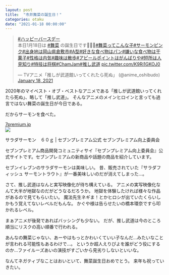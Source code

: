 ```yaml
---
layout: post
title:  "市井舞菜の誕生日！"
categories: otaku
date: "2021-01-18 00:00:00"
---
```


<blockquote class="twitter-tweet tw-align-center"><p lang="ja" dir="ltr"><a href="https://twitter.com/hashtag/%E3%83%8F%E3%83%83%E3%83%94%E3%83%BC%E3%83%90%E3%83%BC%E3%82%B9%E3%83%87%E3%83%BC?src=hash&amp;ref_src=twsrc%5Etfw">#ハッピーバースデー</a><br>本日1月18日は <a href="https://twitter.com/hashtag/%E8%88%9E%E8%8F%9C?src=hash&amp;ref_src=twsrc%5Etfw">#舞菜</a> の誕生日です🎊🎂💝<a href="https://twitter.com/hashtag/%E8%88%9E%E8%8F%9C%E3%81%A3%E3%81%A6%E3%81%93%E3%82%93%E3%81%AA%E5%AD%90?src=hash&amp;ref_src=twsrc%5Etfw">#舞菜ってこんな子</a><a href="https://twitter.com/hashtag/%E3%82%B5%E3%83%BC%E3%83%A2%E3%83%B3%E3%83%94%E3%83%B3%E3%82%AF?src=hash&amp;ref_src=twsrc%5Etfw">#サーモンピンク</a><a href="https://twitter.com/hashtag/%E5%87%BA%E8%BA%AB%E5%9C%B0%E3%81%AF%E5%B2%A1%E5%B1%B1%E7%9C%8C%E5%80%89%E6%95%B7%E5%B8%82?src=hash&amp;ref_src=twsrc%5Etfw">#出身地は岡山県倉敷市</a><a href="https://twitter.com/hashtag/A%E5%9E%8B?src=hash&amp;ref_src=twsrc%5Etfw">#A型</a><a href="https://twitter.com/hashtag/%E5%A5%BD%E3%81%8D%E3%81%AA%E9%A3%9F%E3%81%B9%E7%89%A9%E3%81%AF%E3%83%91%E3%83%B3?src=hash&amp;ref_src=twsrc%5Etfw">#好きな食べ物はパン</a><a href="https://twitter.com/hashtag/%E5%AB%8C%E3%81%84%E3%81%AA%E9%A3%9F%E3%81%B9%E7%89%A9%E3%81%AF%E5%B9%B2%E8%8F%93%E5%AD%90?src=hash&amp;ref_src=twsrc%5Etfw">#嫌いな食べ物は干菓子</a><a href="https://twitter.com/hashtag/%E6%80%A7%E6%A0%BC%E3%81%AF%E5%86%85%E6%B0%97?src=hash&amp;ref_src=twsrc%5Etfw">#性格は内気</a><a href="https://twitter.com/hashtag/%E8%B6%A3%E5%91%B3%E3%81%AF%E6%95%A3%E6%AD%A9?src=hash&amp;ref_src=twsrc%5Etfw">#趣味は散歩</a><a href="https://twitter.com/hashtag/%E3%82%A2%E3%83%94%E3%83%BC%E3%83%AB%E3%83%9D%E3%82%A4%E3%83%B3%E3%83%88%E3%81%AF%E3%81%8C%E3%82%93%E3%81%B0%E3%82%8A%E3%82%84?src=hash&amp;ref_src=twsrc%5Etfw">#アピールポイントはがんばりや</a><a href="https://twitter.com/hashtag/%E7%9F%AD%E6%89%80%E3%81%AF%E4%BA%BA%E8%A6%8B%E7%9F%A5%E3%82%8A?src=hash&amp;ref_src=twsrc%5Etfw">#短所は人見知り</a><a href="https://twitter.com/hashtag/%E7%89%B9%E6%8A%80%E3%81%AF%E5%B0%86%E6%A3%8B?src=hash&amp;ref_src=twsrc%5Etfw">#特技は将棋</a><a href="https://twitter.com/hashtag/ChamJam?src=hash&amp;ref_src=twsrc%5Etfw">#ChamJam</a><a href="https://twitter.com/hashtag/%E6%8E%A8%E3%81%97%E6%AD%A6%E9%81%93?src=hash&amp;ref_src=twsrc%5Etfw">#推し武道</a> <a href="https://t.co/K9Ri1GKOJ0">pic.twitter.com/K9Ri1GKOJ0</a></p>&mdash; TVアニメ「推しが武道館いってくれたら死ぬ」 (@anime_oshibudo) <a href="https://twitter.com/anime_oshibudo/status/1351048330541985795?ref_src=twsrc%5Etfw">January 18, 2021</a></blockquote> <script async src="https://platform.twitter.com/widgets.js" charset="utf-8"></script>

2020年のマイベスト・オブ・ベストなアニメである「推しが武道館いってくれたら死ぬ」、略して「推し武道」。
そんなアニメのメインヒロインと言っても過言ではない舞菜の誕生日が今日である。

だからサーモンを食べた。


<div class="card">
  <a href="https://7premium.jp/product/search/detail?id=7082"></a>
  <div class="card__header">
    <a href="https://7premium.jp/product/search/detail?id=7082">7premium.jp</a>
  </div>
  <div class="card__image">
    <img src="https://7premium.jp/files_thumbnail/617248ab7d87c693d84c0e104846eaf8924f32bb_4990571600111.jpg">
  </div>
  <div class="card__title">
    <p>サラダサーモン　６０ｇ | セブンプレミアム公式 セブンプレミアム向上委員会</p>
  </div>
  <div class="card__description">
    <p>セブンプレミアム商品開発コミュニティサイ『セブンプレミアム向上委員会』公式サイトです。セブンプレミアムの新商品や話題の商品を紹介しています。</p>
  </div>
</div>


セブンイレブンのサラダサーモンは美味しい。
昔、販売されていた『サラダフィッシュ サーモントラウト』が一番美味しいのだが消えてしまった...。

さて、推し武道はなんと実写映像化が待ち構えている。
アニメの実写映像化なんて大半が地獄なのだがどうなるだろうか。
地獄を体験したければ様々な作品があるので見てもらいたい。
魔法先生ネギま！とかヒロシが出ていたくらいしかもう覚えてないレベルだもんな。
かぐや様は告らせたいの橋本環奈ですら叩かれるレベル。

まぁアニメが後発であればバッシングも少ない。
だが、推し武道は今のところ順当にリスクの高い順番で行われる。

あんなの舞菜じゃない、あーやはもっとかわいくていい子なんだ...みたいなことが言われる可能性もあるわけで...。
というか超人えりぴよを誰がどう役にするのか...ファイルーズあいの演技がすごいから見劣りしないといいな。

なんてネガティブなことはおいといて、舞菜誕生日おめでとう。
来年も祝っていきたい。
